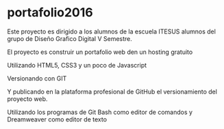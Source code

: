 # portafolio2016

Este proyecto es dirigido a los alumnos de la escuela ITESUS alumnos del grupo de Diseño Grafico Digital V Semestre.

El proyecto es construir un portafolio web den un hosting gratuito

Utilizando HTML5, CSS3 y un poco de Javascript

Versionando con GIT

Y publicando en la plataforma profesional de GitHub el versionamiento del proyecto web.

Utilizando los programas de Git Bash como editor de comandos y Dreamweaver como editor de texto
